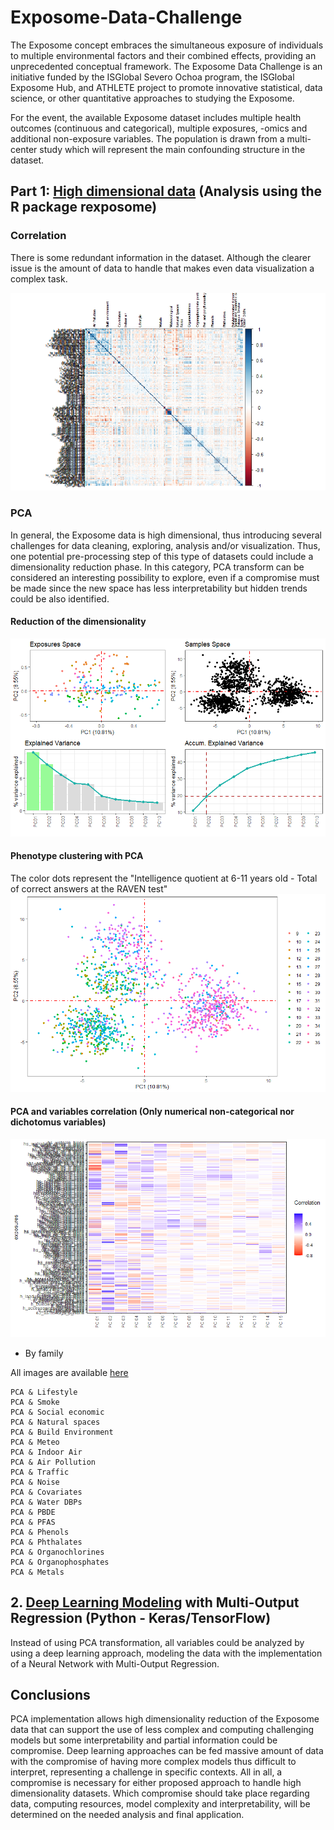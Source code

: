 # Exposome-Data-Challenge

The Exposome concept embraces the simultaneous exposure of individuals to multiple environmental factors and their combined effects, providing an unprecedented conceptual framework. The Exposome Data Challenge is an initiative funded by the ISGlobal Severo Ochoa program, the ISGlobal Exposome Hub, and ATHLETE project to promote innovative statistical, data science, or other quantitative approaches to studying the Exposome. 

For the event, the available Exposome dataset includes multiple health outcomes (continuous and categorical), multiple exposures, -omics and additional non-exposure variables. The population is drawn from a multi-center study which will represent the main confounding structure in the dataset.


## Part 1: [High dimensional data](https://github.com/franciscoj-londonoh/Exposome-Data-Challenge/blob/main/Part1_Exposome_HighDimensionality.R) (Analysis using the R package rexposome) 

 
### Correlation
There is some redundant information in the dataset. Although the clearer issue is the amount of data to handle that makes even data visualization a complex task.

![Exp_Corr](https://github.com/franciscoj-londonoh/Exposome-Data-Challenge/blob/main/Images/PCA/Corr_exposome.png)


### PCA
In general, the Exposome data is high dimensional, thus introducing several challenges for data cleaning, exploring, analysis and/or visualization. Thus, one potential pre-processing step of this type of datasets could include a dimensionality reduction phase. In this category, PCA transform can be considered an interesting possibility to explore, even if a compromise must be made since the new space has less interpretability but hidden trends could be also identified.


#### Reduction of the dimensionality
![PCA_Exp](https://github.com/franciscoj-londonoh/Exposome-Data-Challenge/blob/main/Images/PCA/PCA_exposome.png)


#### Phenotype clustering with PCA

The color dots represent the "Intelligence quotient at 6-11 years old - Total of correct answers at the RAVEN test"
![PCA_IQ](https://github.com/franciscoj-londonoh/Exposome-Data-Challenge/blob/main/Images/PCA/PCA_Exp-IQ.png)



#### PCA and variables correlation (Only numerical non-categorical nor dichotomus variables)
![PCA_Var](https://github.com/franciscoj-londonoh/Exposome-Data-Challenge/blob/main/Images/PCA/PCA_Variables.png)

  * By family
  
  All images are available [here](https://github.com/franciscoj-londonoh/Exposome-Data-Challenge/tree/main/Images/PCA)
  
    PCA & Lifestyle
    PCA & Smoke
    PCA & Social economic
    PCA & Natural spaces
    PCA & Build Environment 
    PCA & Meteo
    PCA & Indoor Air
    PCA & Air Pollution
    PCA & Traffic
    PCA & Noise
    PCA & Covariates
    PCA & Water DBPs
    PCA & PBDE
    PCA & PFAS
    PCA & Phenols
    PCA & Phthalates
    PCA & Organochlorines
    PCA & Organophosphates
    PCA & Metals
 
 
## 2. [Deep Learning Modeling](https://github.com/franciscoj-londonoh/Exposome-Data-Challenge/blob/main/Part2_DL_MultiOutput_Regression.ipynb) with Multi-Output Regression (Python - Keras/TensorFlow)

Instead of using PCA transformation, all variables could be analyzed by using a deep learning approach, modeling the data with the implementation of a Neural Network with Multi-Output Regression. 

## Conclusions
PCA implementation allows high dimensionality reduction of the Exposome data that can support the use of less complex and computing challenging models but some interpretability and partial information could be compromise. Deep learning approaches can be fed massive amount of data with the compromise of having more complex models thus difficult to interpret, representing a challenge in specific contexts. 
All in all, a compromise is necessary for either proposed approach to handle high dimensionality datasets. Which compromise should take place regarding data, computing resources, model complexity and interpretability, will be determined on the needed analysis and final application.
